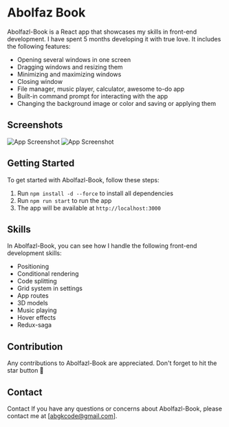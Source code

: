 # Abolfaz Book


Abolfazl-Book is a React app that showcases my skills in front-end development. I have spent 5 months developing it with true love. It includes the following features:

- Opening several windows in one screen
- Dragging windows and resizing them
- Minimizing and maximizing windows
- Closing window
- File manager, music player, calculator, awesome to-do app
- Built-in command prompt for interacting with the app
- Changing the background image or color and saving or applying them

## Screenshots
![App Screenshot](https://user-images.githubusercontent.com/104020673/229520929-9c4cd8bb-2b09-4d55-bad6-951992338e56.png)
![App Screenshot](https://user-images.githubusercontent.com/104020673/229523370-7481b410-eee6-41d0-a41b-38e445af5cac.png)


## Getting Started

To get started with Abolfazl-Book, follow these steps:

   1. Run `npm install -d --force` to install all dependencies
   2. Run `npm run start` to run the app
3. The app will be available at `http://localhost:3000`
## Skills

In Abolfazl-Book, you can see how I handle the following front-end development skills:

- Positioning
- Conditional rendering
- Code splitting
- Grid system in settings
- App routes
- 3D models
- Music playing
- Hover effects
- Redux-saga
## Contribution

Any contributions to Abolfazl-Book are appreciated. Don't forget to hit the star button 🌟


## Contact

Contact
If you have any questions or concerns about Abolfazl-Book, please contact me at [abgkcode@gmail.com].